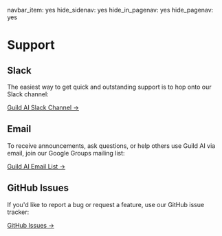 navbar_item: yes
hide_sidenav: yes
hide_in_pagenav: yes
hide_pagenav: yes

# Support

## Slack

The easiest way to get quick and outstanding support is to hop onto
our Slack channel:

[<i class="fab fa-slack-hash"></i> Guild AI Slack Channel
->](https://join.slack.com/t/guildai/shared_invite/enQtNDgxNDg5ODk2MjI2LWQ5ODI3ZGE2YzljYWViNTA0NjFmNDg4NTI3ZjY2Mjk2YTkzZjAxZWM3M2EyNTcyZWU0YzgzM2IwMTI0ZjFhNTU)

## Email

To receive announcements, ask questions, or help others use Guild AI
via email, join our Google Groups mailing list:

[<i class="far fa-envelope"></i> Guild AI Email List ->](https://groups.google.com/d/forum/guildai)

## GitHub Issues

If you'd like to report a bug or request a feature, use our GitHub
issue tracker:

[<i class="fab fa-github"></i> GitHub Issues ->](alias:open-an-issue)
